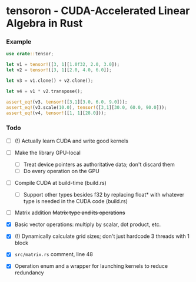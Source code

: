 # tensoron - CUDA-Accelerated Linear Algebra in Rust

### Example
```rust
use crate::tensor;

let v1 = tensor!([3, 1][1.0f32, 2.0, 3.0]);
let v2 = tensor!([3, 1][2.0, 4.0, 6.0]);

let v3 = v1.clone() + v2.clone();

let v4 = v1 * v2.transpose();

assert_eq!(v3, tensor!([3,1][3.0, 6.0, 9.0]));
assert_eq!(v3.scale(10.0), tensor!([3,1][30.0, 60.0, 90.0]));
assert_eq!(v4, tensor!([1, 1][28.0]));
```


### Todo
- [ ] (!) Actually learn CUDA and write good kernels
- [ ] Make the library GPU-local
    - [ ] Treat device pointers as authoritative data; don't discard them
    - [ ] Do every operation on the GPU
- [ ] Compile CUDA at build-time (build.rs)
    - [ ] Support other types besides f32 by replacing float* with whatever type is needed in the CUDA code (build.rs)
- [ ] Matrix addition ~~Matrix type and its operations~~

- [x] Basic vector operations: multiply by scalar, dot product, etc.
- [x] (!) Dynamically calculate grid sizes; don't just hardcode 3 threads with 1 block
- [x] `src/matrix.rs` comment, line 48
- [x] Operation enum and a wrapper for launching kernels to reduce redundancy
